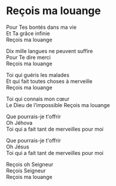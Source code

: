 # Reçois ma louange

Pour Tes bontés dans ma vie  
Et Ta grâce infinie  
Reçois ma louange  

Dix mille langues ne peuvent suffire  
Pour Te dire merci  
Reçois ma louange  

Toi qui guéris les malades  
Et qui fait toutes choses à merveille  
Reçois ma louange  

Toi qui connais mon cœur  
Le Dieu de l’impossible
Reçois ma louange  

Que pourrais-je t'offrir  
Oh Jéhova  
Toi qui a fait tant de merveilles pour moi  

Que pourrais-je t'offrir  
Oh Jésus  
Toi qui a fait tant de merveilles pour moi  

Reçois oh Seigneur  
Reçois Seigneur  
Reçois ma louange  
